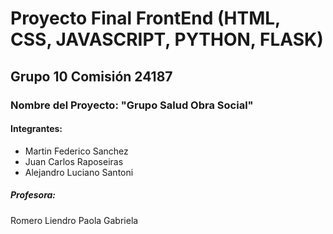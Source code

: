 # Proyecto Final FrontEnd (HTML, CSS, JAVASCRIPT, PYTHON, FLASK)

## Grupo 10 Comisión 24187 

### Nombre del Proyecto: "Grupo Salud Obra Social"

#### Integrantes:

- Martin Federico Sanchez
- Juan Carlos Raposeiras
- Alejandro Luciano Santoni

##### Profesora:
Romero Liendro Paola Gabriela
